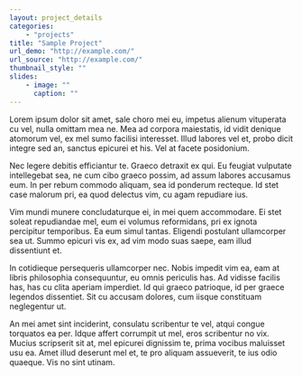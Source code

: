 ```yaml
---
layout: project_details
categories:
    - "projects"
title: "Sample Project"
url_demo: "http://example.com/"
url_source: "http://example.com/"
thumbnail_style: ""
slides:
    - image: ""
      caption: ""
---
```



Lorem ipsum dolor sit amet, sale choro mei eu, impetus alienum vituperata cu vel, nulla omittam mea ne. Mea ad corpora maiestatis, id vidit denique atomorum vel, ex mel sumo facilisi interesset. Illud labores vel et, probo dicit integre sed an, sanctus epicurei et his. Vel at facete posidonium.

Nec legere debitis efficiantur te. Graeco detraxit ex qui. Eu feugiat vulputate intellegebat sea, ne cum cibo graeco possim, ad assum labores accusamus eum. In per rebum commodo aliquam, sea id ponderum recteque. Id stet case malorum pri, ea quod delectus vim, cu agam repudiare ius.

Vim mundi munere concludaturque ei, in mei quem accommodare. Ei stet soleat repudiandae mel, eum ei volumus reformidans, pri ex ignota percipitur temporibus. Ea eum simul tantas. Eligendi postulant ullamcorper sea ut. Summo epicuri vis ex, ad vim modo suas saepe, eam illud dissentiunt et.

In cotidieque persequeris ullamcorper nec. Nobis impedit vim ea, eam at libris philosophia consequuntur, eu omnis periculis has. Ad vidisse facilis has, has cu clita aperiam imperdiet. Id qui graeco patrioque, id per graece legendos dissentiet. Sit cu accusam dolores, cum iisque constituam neglegentur ut.

An mei amet sint inciderint, consulatu scribentur te vel, atqui congue torquatos ea per. Idque affert corrumpit ut mel, eros scribentur no vix. Mucius scripserit sit at, mel epicurei dignissim te, prima vocibus maluisset usu ea. Amet illud deserunt mel et, te pro aliquam assueverit, te ius odio quaeque. Vis no sint utinam.
